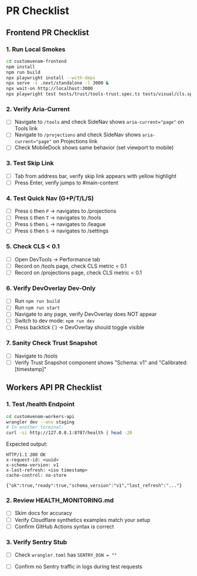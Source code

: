 # PR Checklist

## Frontend PR Checklist

### 1. Run Local Smokes
```bash
cd customvenom-frontend
npm install
npm run build
npx playwright install --with-deps
npx serve -s .next/standalone -l 3000 &
npx wait-on http://localhost:3000
npx playwright test tests/trust/tools-trust.spec.ts tests/visual/cls.spec.ts tests/nav/nav.spec.ts tests/nav/dock.spec.ts
```

### 2. Verify Aria-Current
- [ ] Navigate to `/tools` and check SideNav shows `aria-current="page"` on Tools link
- [ ] Navigate to `/projections` and check SideNav shows `aria-current="page"` on Projections link
- [ ] Check MobileDock shows same behavior (set viewport to mobile)

### 3. Test Skip Link
- [ ] Tab from address bar, verify skip link appears with yellow highlight
- [ ] Press Enter, verify jumps to #main-content

### 4. Test Quick Nav (G+P/T/L/S)
- [ ] Press `G` then `P` → navigates to /projections
- [ ] Press `G` then `T` → navigates to /tools
- [ ] Press `G` then `L` → navigates to /league
- [ ] Press `G` then `S` → navigates to /settings

### 5. Check CLS < 0.1
- [ ] Open DevTools → Performance tab
- [ ] Record on /tools page, check CLS metric < 0.1
- [ ] Record on /projections page, check CLS metric < 0.1

### 6. Verify DevOverlay Dev-Only
- [ ] Run `npm run build`
- [ ] Run `npm run start`
- [ ] Navigate to any page, verify DevOverlay does NOT appear
- [ ] Switch to dev mode: `npm run dev`
- [ ] Press backtick (`) → DevOverlay should toggle visible

### 7. Sanity Check Trust Snapshot
- [ ] Navigate to /tools
- [ ] Verify Trust Snapshot component shows "Schema: v1" and "Calibrated: [timestamp]"

## Workers API PR Checklist

### 1. Test /health Endpoint
```bash
cd customvenom-workers-api
wrangler dev --env staging
# In another terminal:
curl -si http://127.0.0.1:8787/health | head -20
```

Expected output:
```
HTTP/1.1 200 OK
x-request-id: <uuid>
x-schema-version: v1
x-last-refresh: <iso timestamp>
cache-control: no-store

{"ok":true,"ready":true,"schema_version":"v1","last_refresh":"..."}
```

### 2. Review HEALTH_MONITORING.md
- [ ] Skim docs for accuracy
- [ ] Verify Cloudflare synthetics examples match your setup
- [ ] Confirm GitHub Actions syntax is correct

### 3. Verify Sentry Stub
- [ ] Check `wrangler.toml` has `SENTRY_DSN = ""`
- [ ] Confirm no Sentry traffic in logs during test requests

